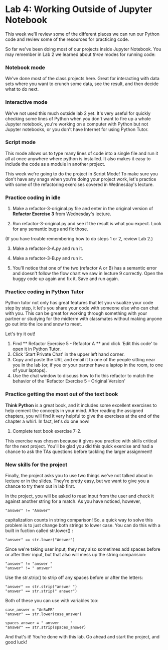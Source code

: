 # Lab 4: Working Outside of Jupyter Notebook

This week we'll review some of the different places we can run our Python code and review some of the resources for practicing code.

So far we've been doing most of our projects inside Jupyter Notebook. You may remember in Lab 2 we learned about _three_ modes for running code:

### Notebook mode
We've done most of the class projects here. Great for interacting with data sets where you want to crunch some data, see the result, and then decide what to do next.

### Interactive mode
We've not used this much outside lab 2 yet. It's very useful for quickly checking some lines of Python when you don't want to fire up a whole Jupyter notebook, you're working on a computer with Python but not Jupyter notebooks, or you don't have Internet for using Python Tutor.

### Script mode
This mode allows us to type many lines of code into a single file and run it all at once anywhere where python is installed. It also makes it easy to include the code as a module in another project.

This week we're going to do the project in Script Mode! To make sure you don't have any snags when you're doing your project work, let's practice with some of the refactoring exercises covered in Wednesday's lecture.

### Practice coding in idle ###

1. Make a refactor-3-original.py file and enter in the original version of **Refactor Exercise 3** from Wednesday's lecture.

2. Run refactor-3-original.py and see if the result is what you expect. Look for any semantic bugs and fix those.

(If you have trouble remembering how to do steps 1 or 2, review Lab 2.)

3. Make a refactor-3-A.py and run it.

4. Make a refactor-3-B.py and run it.

5. You'll notice that one of the two (refactor A or B) has a semantic error and doesn't follow the flow chart we saw in lecture 9 correctly. Open the buggy code up again and fix it. Save and run again.

### Practice coding in Python Tutor ###

Python tutor not only has great features that let you visualize your code step by step, it let's you share your code with someone else who can chat with you. This can be great for working through something with your partner or studying for the midterm with classmates without making anyone go out into the ice and snow to meet.

Let's try it out!

1. Find ** Refactor Exercise 5 - Refactor A ** and click 'Edit this code' to open it in Python Tutor.
2. Click 'Start Private Chat' in the upper left hand corner.
3. Copy and paste the URL and email it to one of the people sitting near you in the lab (or, if you or your partner have a laptop in the room, to one of your laptops).
4. Use the chat window to discuss how to fix this refactor to match the behavior of the 'Refactor Exercise 5 - Original Version'


### Practice getting the most out of the text book ###

**Think Python** is a great book, and it includes some excellent exercises to help cement the concepts in your mind. After reading the assigned chapters, you will find it very helpful to give the exercises at the end of the chapter a whirl. In fact, let's do one now!

1. Complete text book exercise 7-2.

This exercise was chosen because it gives you practice with skills critical for the next project. You'll be glad you did this quick exercise and had a chance to ask the TAs questions before tackling the larger assignment!

### New skills for the project

Finally, the project asks you to use two things we've not talked about in lecture or in the slides. They're pretty easy, but we want to give you a chance to try them out in lab first.

In the project, you will be asked to read input from the user and check it against another string for a match. As you have noticed, however,

```
"answer" != "Answer"

```
capitalization counts in string comparison! So, a quick way to solve this problem is to just change both strings to lower case. You can do this with a built in fuction called str.lower() :

```
"answer" == str.lower("Answer")

```

Since we're taking user input, they may also sometimes add spaces before or after their input, but that also will mess up the string comparision:

```
"answer" != "answer "
"answer" != " answer"

```

Use the str.strip() to strip off any spaces before or after the letters:

```
"answer" == str.strip("answer ")
"answer" == str.strip(" answer")

```

Both of these you can use with variables too:

```
case_answer = "AnSwER"
"answer" == str.lower(case_answer)

spaces_answer = " answer     "
"answer" == str.strip(spaces_answer)

```

And that's it! You're done with this lab. Go ahead and start the project, and good luck!
